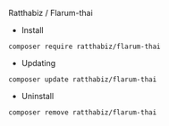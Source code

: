 Ratthabiz / Flarum-thai

-  Install
```
composer require ratthabiz/flarum-thai
```
-  Updating
```
composer update ratthabiz/flarum-thai
```
-  Uninstall
```
composer remove ratthabiz/flarum-thai
```
